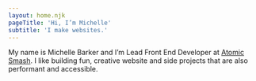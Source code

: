 ```yaml
---
layout: home.njk
pageTitle: 'Hi, I’m Michelle'
subtitle: 'I make websites.'
---
```


My name is Michelle Barker and I’m Lead Front End Developer at [Atomic Smash](https://atomicsmash.co.uk). I like building fun, creative website and side projects that are also performant and accessible.
